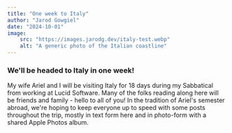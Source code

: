 ```yaml
---
title: "One week to Italy"
author: "Jarod Gowgiel"
date: "2024-10-01"
image:
    src: "https://images.jarodg.dev/italy-test.webp"
    alt: "A generic photo of the Italian coastline"
---
```


### We'll be headed to Italy in one week!

My wife Ariel and I will be visiting Italy for 18 days during my Sabbatical from working at Lucid Software. Many of the folks reading along here will be friends and family - hello to all of you! In the tradition of Ariel's semester abroad, we're hoping to keep everyone up to speed with some posts throughout the trip, mostly in text form here and in photo-form with a shared Apple Photos album.
